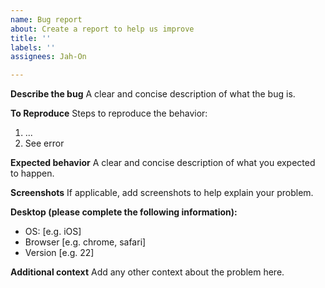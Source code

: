```yaml
---
name: Bug report
about: Create a report to help us improve
title: ''
labels: ''
assignees: Jah-On

---
```


**Describe the bug**
A clear and concise description of what the bug is.

**To Reproduce**
Steps to reproduce the behavior:
1. ...
2. See error

**Expected behavior**
A clear and concise description of what you expected to happen.

**Screenshots**
If applicable, add screenshots to help explain your problem.

**Desktop (please complete the following information):**
 - OS: [e.g. iOS]
 - Browser [e.g. chrome, safari]
 - Version [e.g. 22]

**Additional context**
Add any other context about the problem here.
